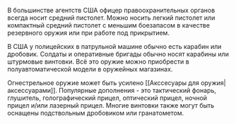 В большинстве агентств США офицер правоохранительных органов всегда носит средний пистолет. Можно носить легкий пистолет или компактный средний пистолет с меньшим боезапасом в качестве резервного оружия или при работе под прикрытием.

В США у полицейских в патрульной машине обычно есть карабин или дробовик. Солдаты и оперативные бригады обычно носят карабины или штурмовые винтовки. Всё это оружие можно приобрести в полуавтоматической модели в оружейных магазинах.

Огнестрельное оружие может быть усилено [[Акссесуары для оружия|аксессуарами]]. Популярные дополнения - это тактический фонарь, глушитель, голографический прицел, оптический прицел, ночной прицел и/или лазерный прицел. Многие винтовки также могут быть оснащены подствольным дробовиком или гранатометом.


